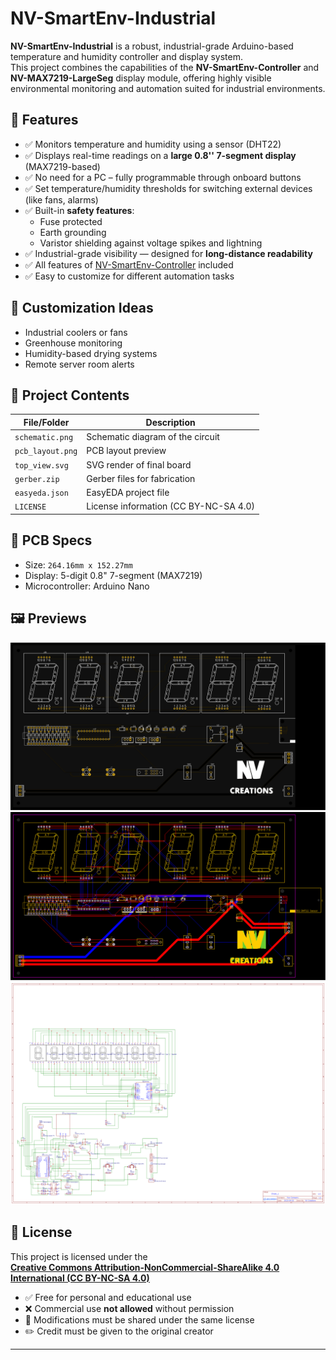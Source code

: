 # NV-SmartEnv-Industrial

**NV-SmartEnv-Industrial** is a robust, industrial-grade Arduino-based temperature and humidity controller and display system.  
This project combines the capabilities of the **NV-SmartEnv-Controller** and **NV-MAX7219-LargeSeg** display module, offering highly visible environmental monitoring and automation suited for industrial environments.

## 🔧 Features

- ✅ Monitors temperature and humidity using a sensor (DHT22)
- ✅ Displays real-time readings on a **large 0.8'' 7-segment display** (MAX7219-based)
- ✅ No need for a PC – fully programmable through onboard buttons
- ✅ Set temperature/humidity thresholds for switching external devices (like fans, alarms)
- ✅ Built-in **safety features**:
  - Fuse protected
  - Earth grounding
  - Varistor shielding against voltage spikes and lightning
- ✅ Industrial-grade visibility — designed for **long-distance readability**
- ✅ All features of [NV-SmartEnv-Controller](https://github.com/NVCreations33/NV-SmartEnv-Controller) included
- ✅ Easy to customize for different automation tasks

## 🧠 Customization Ideas

- Industrial coolers or fans
- Greenhouse monitoring
- Humidity-based drying systems
- Remote server room alerts

## 📁 Project Contents

| File/Folder                 | Description                                         |
|----------------------------|-----------------------------------------------------|
| `schematic.png`            | Schematic diagram of the circuit                    |
| `pcb_layout.png`           | PCB layout preview                                  |
| `top_view.svg`             | SVG render of final board                           |
| `gerber.zip`               | Gerber files for fabrication                        |
| `easyeda.json`             | EasyEDA project file                                |
| `LICENSE`                  | License information (CC BY-NC-SA 4.0)               |

## 📐 PCB Specs

- Size: `264.16mm x 152.27mm`
- Display: 5-digit 0.8" 7-segment (MAX7219)
- Microcontroller: Arduino Nano

## 🖼️ Previews

![PCB Top View](./top_view.svg)
![PCB Layout](./pcb_layout.png)
![Circuit Schematic](./schematic.png)

## 📜 License

This project is licensed under the  
**[Creative Commons Attribution-NonCommercial-ShareAlike 4.0 International (CC BY-NC-SA 4.0)](https://creativecommons.org/licenses/by-nc-sa/4.0/)**

- ✅ Free for personal and educational use
- ❌ Commercial use **not allowed** without permission
- 🔄 Modifications must be shared under the same license
- ✏️ Credit must be given to the original creator

---


